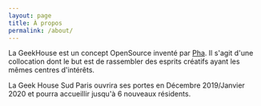 ```yaml
---
layout: page
title: À propos
permalink: /about/
---
```


La GeekHouse est un concept OpenSource inventé par [Pha](https://github.com/pha). Il s'agit d'une collocation dont le but est de rassembler des esprits créatifs ayant les mêmes centres d'intérêts.

La Geek House Sud Paris ouvrira ses portes en Décembre 2019/Janvier 2020 et pourra accueillir jusqu'à 6 nouveaux résidents.
